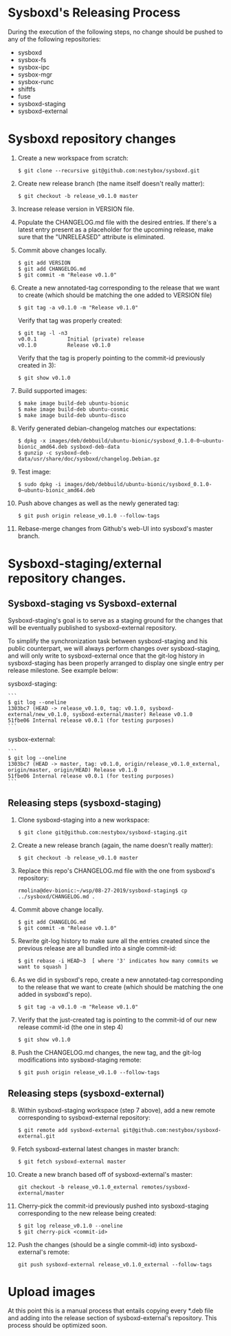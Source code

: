 Sysboxd's Releasing Process
===========================

During the execution of the following steps, no change should be pushed to any of the following repositories:

- sysboxd
- sysbox-fs
- sysbox-ipc
- sysbox-mgr
- sysbox-runc
- shiftfs
- fuse
- sysboxd-staging
- sysboxd-external

# Sysboxd repository changes

1) Create a new workspace from scratch:

    ```
    $ git clone --recursive git@github.com:nestybox/sysboxd.git
    ```

2) Create new release branch (the name itself doesn't really matter):

    ```
    $ git checkout -b release_v0.1.0 master
    ```

3) Increase release version in VERSION file.

4) Populate the CHANGELOG.md file with the desired entries. If there's a latest entry present as a placeholder for the upcoming release, make sure 
that the "UNRELEASED" attribute is eliminated.

3) Commit above changes locally.

    ```
    $ git add VERSION
    $ git add CHANGELOG.md
    $ git commit -m "Release v0.1.0"
    ```

4) Create a new annotated-tag corresponding to the release that we want to create (which should be matching the one added to VERSION file)

    ```
    $ git tag -a v0.1.0 -m "Release v0.1.0"
    ```

    Verify that tag was properly created:

    ```
    $ git tag -l -n3
    v0.0.1          Initial (private) release
    v0.1.0          Release v0.1.0
    ```

    Verify that the tag is properly pointing to the commit-id previously created in 3):

    ```
    $ git show v0.1.0
    ```

5) Build supported images:
    
    ```
    $ make image build-deb ubuntu-bionic
    $ make image build-deb ubuntu-cosmic
    $ make image build-deb ubuntu-disco
    ```

6) Verify generated debian-changelog matches our expectations:

    ```
    $ dpkg -x images/deb/debbuild/ubuntu-bionic/sysboxd_0.1.0-0~ubuntu-bionic_amd64.deb sysboxd-deb-data
    $ gunzip -c sysboxd-deb-data/usr/share/doc/sysboxd/changelog.Debian.gz
    ```

7) Test image:

    ```
    $ sudo dpkg -i images/deb/debbuild/ubuntu-bionic/sysboxd_0.1.0-0~ubuntu-bionic_amd64.deb
    ```

8) Push above changes as well as the newly generated tag:

    ```
    $ git push origin release_v0.1.0 --follow-tags
    ```

9) Rebase-merge changes from Github's web-UI into sysboxd's master branch.


# Sysboxd-staging/external repository changes.

## Sysboxd-staging vs Sysboxd-external

Sysboxd-staging's goal is to serve as a staging ground for the changes that will be eventually published to sysboxd-external repository.

To simplify the synchronization task between sysboxd-staging and his public counterpart, we will always perform changes over sysboxd-staging, and will only write to sysboxd-external once that the git-log history in sysboxd-staging has been properly arranged to display one single entry per release milestone. See example below:

sysboxd-staging:

    ```
    $ git log --oneline
    1303bc7 (HEAD -> release_v0.1.0, tag: v0.1.0, sysboxd-external/new_v0.1.0, sysboxd-external/master) Release v0.1.0
    51fbe06 Internal release v0.0.1 (for testing purposes)
    ```

sysbox-external:

    ```
    $ git log --oneline
    1303bc7 (HEAD -> master, tag: v0.1.0, origin/release_v0.1.0_external, origin/master, origin/HEAD) Release v0.1.0
    51fbe06 Internal release v0.0.1 (for testing purposes)
    ``` 

## Releasing steps (sysboxd-staging)

1) Clone sysboxd-staging into a new workspace:

    ```
    $ git clone git@github.com:nestybox/sysboxd-staging.git
    ```

2) Create a new release branch (again, the name doesn't really matter):

    ```
    $ git checkout -b release_v0.1.0 master
    ```


3) Replace this repo's CHANGELOG.md file with the one from sysboxd's repository:

    ```
    rmolina@dev-bionic:~/wsp/08-27-2019/sysboxd-staging$ cp ../sysboxd/CHANGELOG.md .
    ```

3) Commit above change locally.

    ```
    $ git add CHANGELOG.md
    $ git commit -m "Release v0.1.0"
    ```

4) Rewrite git-log history to make sure all the entries created since the previous release are
all bundled into a single commit-id:

    ```
    $ git rebase -i HEAD~3  [ where '3' indicates how many commits we want to squash ]
    ```

5) As we did in sysboxd's repo, create a new annotated-tag corresponding to the release that we
want to create (which should be matching the one added in sysboxd's repo).

    ```
    $ git tag -a v0.1.0 -m "Release v0.1.0"
    ```

6) Verify that the just-created tag is pointing to the commit-id of our new release commit-id (the one
in step 4)

    ```
    $ git show v0.1.0
    ``` 

7) Push the CHANGELOG.md changes, the new tag, and the git-log modifications into sysboxd-staging remote:

    ```
    $ git push origin release_v0.1.0 --follow-tags
    ```

## Releasing steps (sysboxd-external)

8) Within sysboxd-staging workspace (step 7 above), add a new remote corresponding to sysboxd-external repository:

    ```
    $ git remote add sysboxd-external git@github.com:nestybox/sysboxd-external.git
    ```

9) Fetch sysboxd-external latest changes in master branch:

    ```
    $ git fetch sysboxd-external master
    ```

10) Create a new branch based off of sysboxd-external's master:

    ```
    git checkout -b release_v0.1.0_external remotes/sysboxd-external/master
    ```

11) Cherry-pick the commit-id previously pushed into sysboxd-staging corresponding to the new release being created:

    ```
    $ git log release_v0.1.0 --oneline
    $ git cherry-pick <commit-id>
    ```

12) Push the changes (should be a single commit-id) into sysboxd-external's remote:

    ```
    git push sysboxd-external release_v0.1.0_external --follow-tags
    ```

# Upload images

At this point this is a manual process that entails copying every *.deb file and adding into the release
section of sysboxd-external's repository. This process should be optimized soon.